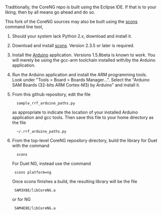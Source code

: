 Traditionally, the CoreNG repo is built using the Eclipse IDE.  If that
is to your liking, then by all means go ahead and do so.

This fork of the CoreNG sources may also be built using the
[scons](http://scons.org/) command line tool,

1. Should your system lack Python 2.x, download and install it.

2. Download and install [scons](http://scons.org/).  Version 2.3.5 or
   later is required.

3. Install the [Arduino](https://www.arduino.cc/) application.
   Versions 1.5.8beta is known to work.  You will merely be using the
   gcc-arm toolchain installed with/by the Arduino application.
   
4. Run the Arduino application and install the ARM programming tools.
   Look under "Tools > Board > Boards Manager...".  Select the "Arduino
   SAM Boards (32-bits ARM Cortex-M3) by Arduino" and install it.

5. From this github repository, edit the file

         sample_rrf_arduino_paths.py

   as appropriate to indicate the location of your installed Arduino
   application and gcc tools.  Then save this file to your home directory
   as the file

         ~/.rrf_arduino_paths.py

6. From the top-level CoreNG repository directory, build the
   library for Duet with the command

         scons

   For Duet NG, instead use the command

        scons platform=ng

   Once scons finishes a build, the resulting library will be the file

        SAM3X8E/libCoreNG.a

   or for NG

        SAM4E8E/libCoreNG.a
